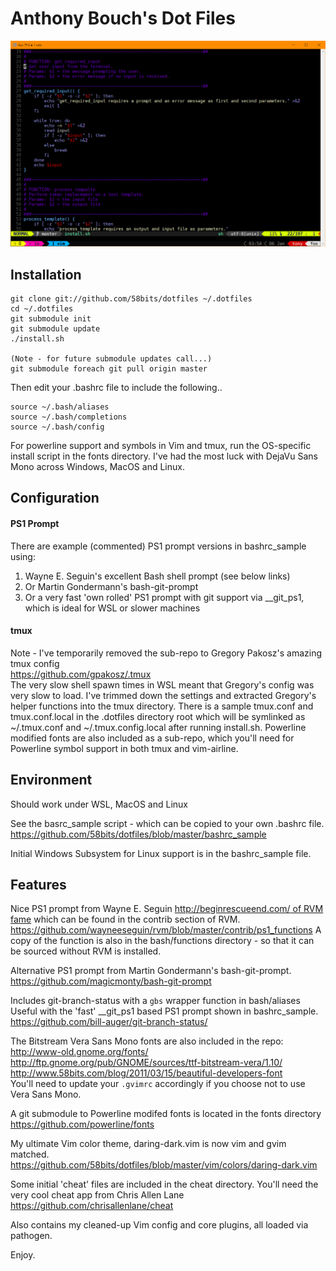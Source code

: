 # Anthony Bouch's Dot Files

![DotFiles](https://github.com/58bits/dotfiles/raw/master/screenshot.png "Anthony's Dot Files")

## Installation

    git clone git://github.com/58bits/dotfiles ~/.dotfiles
    cd ~/.dotfiles
    git submodule init
    git submodule update
    ./install.sh

    (Note - for future submodule updates call...)
    git submodule foreach git pull origin master

Then edit your .bashrc file to include the following..


    source ~/.bash/aliases
    source ~/.bash/completions
    source ~/.bash/config


For powerline support and symbols in Vim and tmux, run the OS-specific install script in the fonts directory. I've had the most luck with DejaVu Sans Mono across Windows, MacOS and Linux.


## Configuration

#### PS1 Prompt

There are example (commented) PS1 prompt versions in bashrc_sample using:

1. Wayne E. Seguin's excellent Bash shell prompt (see below links)
2. Or Martin Gondermann's bash-git-prompt
3. Or a very fast 'own rolled' PS1 prompt with git support via \_\_git_ps1, which is ideal for WSL or slower machines 

#### tmux

Note - I've temporarily removed the sub-repo to Gregory Pakosz's amazing tmux config  
https://github.com/gpakosz/.tmux  
The very slow shell spawn times in WSL meant that Gregory's config was very slow to load.
I've trimmed down the settings and extracted Gregory's helper functions into the tmux directory. There is a sample tmux.conf and tmux.conf.local in the .dotfiles directory root which will be symlinked as ~/.tmux.conf and ~/.tmux.config.local after running install.sh. Powerline modified fonts are also included as a sub-repo, which you'll need for Powerline symbol support in both tmux and vim-airline.

## Environment

Should work under WSL, MacOS and Linux

See the basrc_sample script - which can be copied to your own .bashrc file.  
https://github.com/58bits/dotfiles/blob/master/bashrc_sample

Initial Windows Subsystem for Linux support is in the bashrc_sample file.

## Features

Nice PS1 prompt from Wayne E. Seguin [http://beginrescueend.com/ of RVM fame](http://beginrescueend.com/) which can be found in the contrib section of RVM.  
https://github.com/wayneeseguin/rvm/blob/master/contrib/ps1_functions
A copy of the function is also in the bash/functions directory - so that
it can be sourced without RVM is installed.

Alternative PS1 prompt from Martin Gondermann's bash-git-prompt.  
https://github.com/magicmonty/bash-git-prompt

Includes git-branch-status with a `gbs` wrapper function in bash/aliases
Useful with the 'fast' \_\_git_ps1 based PS1 prompt shown in bashrc_sample.
https://github.com/bill-auger/git-branch-status/

The Bitstream Vera Sans Mono fonts are also included in the repo:  
http://www-old.gnome.org/fonts/  
http://ftp.gnome.org/pub/GNOME/sources/ttf-bitstream-vera/1.10/  
http://www.58bits.com/blog/2011/03/15/beautiful-developers-font  
You'll need to update your `.gvimrc` accordingly if you choose not to use Vera Sans Mono.

A git submodule to Powerline modifed fonts is located in the fonts directory  
https://github.com/powerline/fonts

My ultimate Vim color theme, daring-dark.vim is now vim and gvim matched.  
https://github.com/58bits/dotfiles/blob/master/vim/colors/daring-dark.vim

Some initial 'cheat' files are included in the cheat directory. You'll need the very cool cheat app from Chris Allen Lane  
https://github.com/chrisallenlane/cheat

Also contains my cleaned-up Vim config and core plugins, all loaded via pathogen.

Enjoy.
